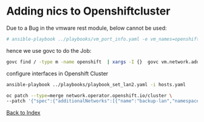 # Adding nics to Openshiftcluster

Due to a Bug in the vmware rest module, below cannot be used:
```bash
# ansible-playbook ../playbooks/vm_port_info.yaml -e vm_names=openshift
```
hence we use govc to do the Job:
```bash
govc find / -type m -name openshift  | xargs -I {}  govc vm.network.add -vm.ipath={} -net dvportgroup-2059 -net.adapter=vmnetx3
```

configure interfaces in Openshift Cluster

```bash
ansible-playbook ../playbooks/playbook_set_lan2.yaml -i hosts.yaml
```

```bash
oc patch --type=merge network.operator.openshift.io/cluster \
--patch '{"spec":{"additionalNetworks":[{"name":"backup-lan","namespace":"openshift-host-network","rawCNIConfig":"{\"cniVersion\":\"0.3.1\",\"name\":\"backup-lan\",\"type\":\"host-device\",\"device\":\"ens224\",\"ipam\":{\"type\":\"whereabouts\",\"range\":\"192.168.2.192/27\",\"exclude\":[\"192.168.2.192/32\"]}}","type":"Raw"}]}}'
```
   
[Back to Index](./index.md#ansible-labs-for-bob-the-builder-2024)